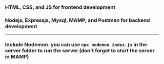 ### HTML, CSS, and JS for frontend development
### Nodejs, Expressjs, Mysql, MAMP, and Postman for backend development
-------------------------------------------------------------------

### Include Nodemon. you can use ```npx nodemon index.js``` in the server folder to run the server (don't forget to start the server in MAMP)
